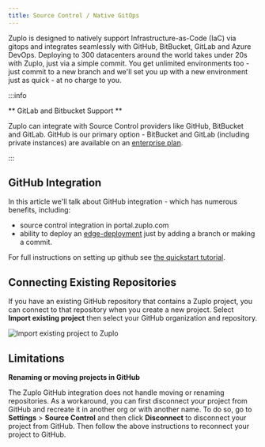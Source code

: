 ```yaml
---
title: Source Control / Native GitOps
---
```


Zuplo is designed to natively support Infrastructure-as-Code (IaC) via gitops
and integrates seamlessly with GitHub, BitBucket, GitLab and Azure DevOps.
Deploying to 300 datacenters around the world takes under 20s with Zuplo, just
via a simple commit. You get unlimited environments too - just commit to a new
branch and we'll set you up with a new environment just as quick - at no charge
to you.

:::info

** GitLab and Bitbucket Support **

Zuplo can integrate with Source Control providers like GitHub, BitBucket and
GitLab. GitHub is our primary option - BitBucket and GitLab (including private
instances) are available on an [enterprise plan](https://zuplo.com/pricing).

:::

## GitHub Integration

In this article we'll talk about GitHub integration - which has numerous
benefits, including:

- source control integration in portal.zuplo.com
- ability to deploy an [edge-deployment](../articles/environments.md) just by
  adding a branch or making a commit.

For full instructions on setting up github see
[the quickstart tutorial](../articles/step-4-deploying-to-the-edge.md).

## Connecting Existing Repositories

If you have an existing GitHub repository that contains a Zuplo project, you can
connect to that repository when you create a new project. Select **Import
existing project** then select your GitHub organization and repository.

![Import existing project to Zuplo](/media/source-control/image-1.png)

## Limitations

**Renaming or moving projects in GitHub**

The Zuplo GitHub integration does not handle moving or renaming repositories. As
a workaround, you can first disconnect your project from GitHub and recreate it
in another org or with another name. To do so, go to **Settings** > **Source
Control** and then click **Disconnect** to disconnect your project from GitHub.
Then follow the above instructions to reconnect your project to GitHub.
